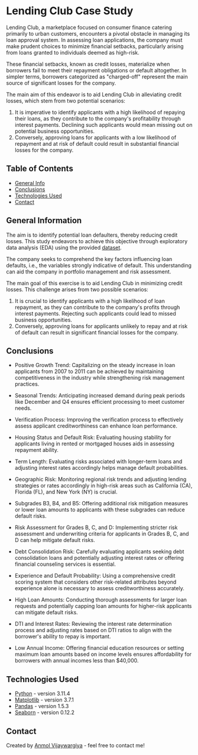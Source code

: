 # Lending Club Case Study

Lending Club, a marketplace focused on consumer finance catering primarily to urban customers, encounters a pivotal obstacle in managing its loan approval system. In assessing loan applications, the company must make prudent choices to minimize financial setbacks, particularly arising from loans granted to individuals deemed as high-risk.

These financial setbacks, known as credit losses, materialize when borrowers fail to meet their repayment obligations or default altogether. In simpler terms, borrowers categorized as "charged-off" represent the main source of significant losses for the company.

The main aim of this endeavor is to aid Lending Club in alleviating credit losses, which stem from two potential scenarios:

1. It is imperative to identify applicants with a high likelihood of repaying their loans, as they contribute to the company's profitability through interest payments. Declining such applicants would mean missing out on potential business opportunities.
2. Conversely, approving loans for applicants with a low likelihood of repayment and at risk of default could result in substantial financial losses for the company.

## Table of Contents

- [General Info](#general-information)
- [Conclusions](#conclusions)
- [Technologies Used](#technologies-used)
- [Contact](#contact)

## General Information

The aim is to identify potential loan defaulters, thereby reducing credit losses. This study endeavors to achieve this objective through exploratory data analysis (EDA) using the provided [dataset](./loan.csv).

The company seeks to comprehend the key factors influencing loan defaults, i.e., the variables strongly indicative of default. This understanding can aid the company in portfolio management and risk assessment.

The main goal of this exercise is to aid Lending Club in minimizing credit losses. This challenge arises from two possible scenarios:

1. It is crucial to identify applicants with a high likelihood of loan repayment, as they can contribute to the company's profits through interest payments. Rejecting such applicants could lead to missed business opportunities.
2. Conversely, approving loans for applicants unlikely to repay and at risk of default can result in significant financial losses for the company.

## Conclusions

- Positive Growth Trend: Capitalizing on the steady increase in loan applicants from 2007 to 2011 can be achieved by maintaining competitiveness in the industry while strengthening risk management practices.

- Seasonal Trends: Anticipating increased demand during peak periods like December and Q4 ensures efficient processing to meet customer needs.

- Verification Process: Improving the verification process to effectively assess applicant creditworthiness can enhance loan performance.

- Housing Status and Default Risk: Evaluating housing stability for applicants living in rented or mortgaged houses aids in assessing repayment ability.

- Term Length: Evaluating risks associated with longer-term loans and adjusting interest rates accordingly helps manage default probabilities.

- Geographic Risk: Monitoring regional risk trends and adjusting lending strategies or rates accordingly in high-risk areas such as California (CA), Florida (FL), and New York (NY) is crucial.

- Subgrades B3, B4, and B5: Offering additional risk mitigation measures or lower loan amounts to applicants with these subgrades can reduce default risks.

- Risk Assessment for Grades B, C, and D: Implementing stricter risk assessment and underwriting criteria for applicants in Grades B, C, and D can help mitigate default risks.

- Debt Consolidation Risk: Carefully evaluating applicants seeking debt consolidation loans and potentially adjusting interest rates or offering financial counseling services is essential.

- Experience and Default Probability: Using a comprehensive credit scoring system that considers other risk-related attributes beyond experience alone is necessary to assess creditworthiness accurately.

- High Loan Amounts: Conducting thorough assessments for larger loan requests and potentially capping loan amounts for higher-risk applicants can mitigate default risks.

- DTI and Interest Rates: Reviewing the interest rate determination process and adjusting rates based on DTI ratios to align with the borrower's ability to repay is important.

- Low Annual Income: Offering financial education resources or setting maximum loan amounts based on income levels ensures affordability for borrowers with annual incomes less than $40,000.

## Technologies Used

- [Python](https://www.python.org/) - version 3.11.4
- [Matplotlib](https://matplotlib.org/) - version 3.7.1
- [Pandas](https://pandas.pydata.org/) - version 1.5.3
- [Seaborn](https://seaborn.pydata.org/) - version 0.12.2

## Contact

Created by [Anmol Vijaywargiya](https://github.com/anmol1vw13) - feel free to contact me!
